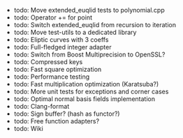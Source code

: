 * todo: Move extended_euqlid tests to polynomial.cpp
* todo: Operator += for point
* todo: Switch extended_euqlid from recursion to iteration
* todo: Move test-utils to a dedicated library
* todo: Eliptic curves with 3 coeffs
* todo: Full-fledged integer adapter
* todo: Switch from Boost Multiprecision to OpenSSL?
* todo: Compressed keys
* todo: Fast square optimization
* todo: Performance testing
* todo: Fast multiplication optimization (Karatsuba?)
* todo: More unit tests for exceptions and corner cases
* todo: Optimal normal basis fields implementation
* todo: Clang-format
* todo: Sign buffer? (hash as functor?)
* todo: Free function adapters?
* todo: Wiki